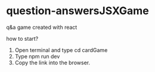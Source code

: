 # question-answersJSXGame

q&a game created with react

how to start?

1. Open terminal and type cd cardGame
2. Type npm run dev
3. Copy the link into the browser.
